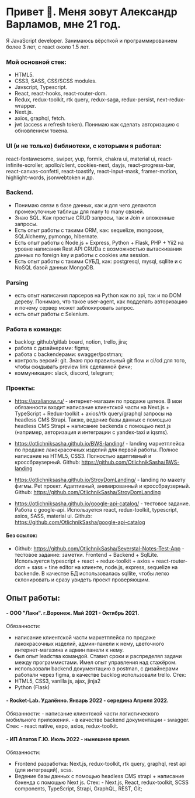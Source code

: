 # Привет 👋. Меня зовут Александр Варламов, мне 21 год. 
Я JavaScript developer. 
Занимаюсь вёрсткой и программированием более 3 лет, с react около 1.5 лет.

### Мой основной стек: 
- HTML5.
- CSS3, SASS, CSS/SCSS modules.
- Javscript, Typescript.
- React, react-hooks, react-router-dom. 
- Redux, redux-toolkit, rtk query, redux-saga, redux-persist, next-redux-wrapper.
- Next.js.
- axios, graphql, fetch.
- jwt (access и refresh token). Понимаю как сделать авторизацию с обновлением токена.

### UI (и не только) библиотеки, с которыми я работал: 
react-fontawesome, swiper, yup, formik, chakra ui, material ui, react-infinite-scroller, apollo/client, cookies-next, dayjs, react-progress-bar, react-canvas-confetti, react-toastify, react-input-mask, framer-motion, highlight-words, jsonwebtoken и др.

### Backend.
- Понимаю связи в базе данных, как и для чего делаются промежуточные таблицы для many to many связей.
- Знаю SQL. Как простые CRUD запросы, так и Join и вложенные запросы.
- Есть опыт работы с такими ORM, как: sequelize, mongoose, SQLAlchemy, pymongo, hibernate.
- Есть опыт работы с Node.js + Express, Python + Flask, PHP + Yii2 на уровне написания Rest API CRUDа с возможностью вытаскивания данных по foreign key и работы с cookies или session.
- Есть опыт работы с такими СУБД, как: postgresql, mysql, sqllite и с NoSQL базой данных MongoDB.

### Parsing
- есть опыт написания парсеров на Python как по api, так и по DOM дереву. 
  Понимаю, что такое user-agent, как подделать авторизацию и почему сервер может заблокировать запрос.
- есть опыт работы с Selenium.
  
### Работа в команде:
- backlog: github/gitlab board, notion, trello, jira;
- работа с дизайнерами: figma;
- работа с backendерами: swagger/postman;
- контроль версий: git. Знаю про правильный git flow и ci/cd для того, чтобы скидывать preview link сделанной фичи;
- коммуникация: slack, discord, telegram;

### Проекты: 
- https://azalianow.ru/ - интернет-магазин по продаже цвтеов. В мои обязанности входит написание клиентской части на Next.js + TypeScript + Redux-toolkit + axios/rtk query/graphql запросы на headless CMS Strapi. 
Также, ведение базы данных с помощью headless CMS Strapi + написание backendа с помощью next.js (например, авторизация и интеграции с yandex-taxi и iqsms).

- https://otlichniksasha.github.io/BWS-landing/ - landing маркетплейса по продаже лакокрасочных изделий для первой работы. Полное написание на HTML5, CSS3. Полностью адаптивный и кроссбраузерный. Github: https://github.com/OtlichnikSasha/BWS-landing

- https://otlichniksasha.github.io/StroyDomLanding/ - landing по макету фигмы. Pet проект. Адаптивный, анимированный и кроссбраузерный. Github: https://github.com/OtlichnikSasha/StroyDomLanding

- https://otlichniksasha.github.io/google-api-catalog/ - тестовое задание. Работа с google-api. Используется react, redux-toolkit, typescript, axios, SASS, material ui. Github: https://github.com/OtlichnikSasha/google-api-catalog

#### Без ссылок:
- Github: https://github.com/OtlichnikSasha/Severstal-Notes-Test-App - тестовое задание: заметки. Frontend + Backend + SqlLite. Используется typescript + react + redux-toolkit + axios + react-router-dom + sass + tine editor на клиенте, node.js, express, sequelize на backendе. В качестве БД использовалась sqllite, чтобы легко склонировать и сразу увидеть проект проверяющим.


## Опыт работы: 
#### - ООО "Лаки". г.Воронеж. Май 2021 - Октябрь 2021.
 Обязанности: 
  - написание клиентской части маркетплейса по продаже лакокрасочных изделий, админ-панели к нему, цветочного интернет-магазина и админ панели к нему. 
  - был опыт leadства командой. Ставил сроки и распределял задачи между программистами. Имел опыт управления над стажёром.
  - использовали backend документацию в postman, с дизайнерами работали через figma, в качестве backlog использовали trello.
 Стек:
  - HTML5, CSS3, vanilla js, ajax, jinja2
  - Python (Flask)

#### - Rocket-Lab. Удалённо. Январь 2022 - середина Апреля 2022.
  Обязанности:
    - написание клиентской части логистического мобильного приложения.
    - в качестве backend документации - swagger.
  Стек:
    - react native, expo, axios, redux-toolkit.

#### - ИП Апатов Г.Ю. Июль 2022 - нынешнее время. 
  Обязанности:
   - Frontend разработка: Next.js, redux-toolkit, rtk query, graphql, rest api (для интеграций), scss.
   - Ведение базы данных с помощью headless CMS strapi + написание бэкенда с помощью Next js.
  Стек:
    -  Next.js, React, redux-toolkit, SCSS components, TypeScript, Strapi, GraphQL, REST, Git;
 
<!--
**OtlichnikSasha/OtlichnikSasha** is a ✨ _special_ ✨ repository because its `README.md` (this file) appears on your GitHub profile.

Here are some ideas to get you started:

- 🔭 I’m currently working on ...
- 🌱 I’m currently learning ...
- 👯 I’m looking to collaborate on ...
- 🤔 I’m looking for help with ...
- 💬 Ask me about ...
- 📫 How to reach me: ...
- 😄 Pronouns: ...
- ⚡ Fun fact: ...
-->

